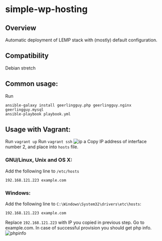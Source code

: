 # simple-wp-hosting

## Overview
Automatic deployment of LEMP stack with (mostly) default configuration.

## Compatibility
Debian stretch

## Common usage:
Run
```
ansible-galaxy install geerlingguy.php geerlingguy.nginx geerlingguy.mysql
ansible-playbook playbook.yml
```
## Usage with Vagrant: 
Run `vagrant up`
Run `vagrant ssh`
![ip a](https://khomutsky.com/files/images/vagrant_ip.png "Interfaces")
Copy IP address of interface number 2, and place into `hosts` file.
### GNU/Linux, Unix and OS X:

Add the following line to `/etc/hosts`

`192.168.121.223 example.com`

### Windows:
Add the following line to `C:\Windows\System32\drivers\etc\hosts`:

`192.168.121.223 example.com`

Replace `192.168.121.223` with IP you copied in previous step.
Go to example.com. In case of successful provision you should get php info.
![phpinfo](https://khomutsky.com/files/images/phpinfo.png "PHPInfo")


